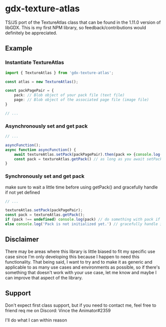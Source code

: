 # gdx-texture-atlas
TS/JS port of the TextureAtlas class that can be found in the 1.11.0 version of libGDX. This is my first NPM library, so feedback/contributions would definitely be appreciated.
## Example
### Instantiate TextureAtlas
```ts
import { TextureAtlas } from 'gdx-texture-atlas';

const atlas = new TextureAtlas();

const packPagePair = {
    pack: // Blob object of your pack file (text file)
    page: // Blob object of the associated page file (image file)
}

// ...
```
### Asynchronously set and get pack
```ts
// ...

asyncFunction();
async function asyncFunction() {
    await textureAtlas.setPack(packPagePair).then(pack => {console.log(pack)}); // setPack() resolves into the pack, so feel free to use it with a .then()
    const pack = textureAtlas.getPack() // as long as you await setPack(), pack should be guaranteed to be defined
}
```
### Synchronously set and get pack
make sure to wait a little time before using getPack() and gracefully handle if not yet defined
```ts
// ...

textureAtlas.setPack(packPagePair);
const pack = textureAtlas.getPack();
if (pack !== undefined) console.log(pack) // do something with pack if defined
else console.log('Pack is not initialized yet.') // gracefully handle if not yet defined
```
## Disclaimer
There may be areas where this library is little biased to fit my specific use case since I'm only developing this because I happen to need this functionality. That being said, I want to try and to make it as generic and applicable to as many use cases and environments as possible, so if there's something that doesn't work with your use case, let me know and maybe I can improve that aspect of the library.
## Support
Don't expect first class support, but if you need to contact me, feel free to friend req me on Discord: Vince the Animator#2359

I'll do what I can within reason